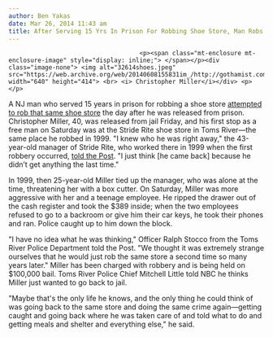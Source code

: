 ```yaml
---
author: Ben Yakas
date: Mar 26, 2014 11:43 am
title: After Serving 15 Yrs In Prison For Robbing Shoe Store, Man Robs Same Store
---
```


	
										<p><span class="mt-enclosure mt-enclosure-image" style="display: inline;"> </span></p><div class="image-none"> <img alt="32614shoes.jpeg" src="https://web.archive.org/web/20140608155831im_/http://gothamist.com/attachments/byakas/32614shoes.jpeg" width="640" height="414"> <br> <i> Christopher Miller</i></div> <p></p>

<p>A NJ man who served 15 years in prison for robbing a shoe store <a href="https://web.archive.org/web/20140608155831/http://www.nbcnewyork.com/news/local/Man-Robs-Same-Store-Twice-Stride-Rite-Toms-River-Leaves-Prison-Robs-Store-252265861.html">attempted to rob that same shoe store</a> the day after he was released from prison. Christopher Miller, 40, was released from jail Friday, and his first stop as a free man on Saturday was at the Stride Rite shoe store in Toms River&#x2014;the same place he robbed in 1999. &quot;I knew who he was right away,&quot; the 43-year-old manager of Stride Rite, who worked there in 1999 when the first robbery occurred, <a href="https://web.archive.org/web/20140608155831/http://nypost.com/2014/03/25/bandit-celebrates-release-from-prison-by-robbing-the-same-store/">told the Post</a>. &quot;I just think [he came back] because he didn&#x2019;t get anything the last time.&quot;</p>

<p>In 1999, then 25-year-old Miller tied up the manager, who was alone at the time, threatening her with a box cutter. On Saturday, Miller was more aggressive with her and a teenage employee. He ripped the drawer out of the cash register and took the $389 inside; when the two employees refused to go to a backroom or give him their car keys, he took their phones and ran. Police caught up to him down the block.</p>

<p>&quot;I have no idea what he was thinking,&quot; Officer Ralph Stocco from the Toms River Police Department told the Post. &quot;We thought it was extremely strange ourselves that he would just rob the same store a second time so many years later.&quot; Miller has been charged with robbery and is being held on $100,000 bail. Toms River Police Chief Mitchell Little told NBC he thinks Miller just wanted to go back to jail.</p>

<p>&quot;Maybe that&apos;s the only life he knows, and the only thing he could think of was going back to the same store and doing the same crime again&#x2014;getting caught and going back where he was taken care of and told what to do and getting meals and shelter and everything else,&quot; he said. </p>					
										
									
				